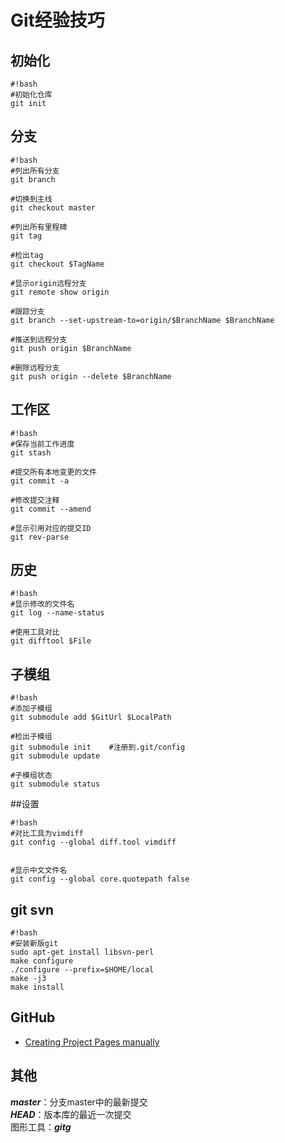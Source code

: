 # Git经验技巧

## 初始化
```
#!bash
#初始化仓库
git init
```

## 分支
```
#!bash
#列出所有分支
git branch

#切换到主线
git checkout master

#列出所有里程碑
git tag

#检出tag
git checkout $TagName

#显示origin远程分支
git remote show origin

#跟踪分支
git branch --set-upstream-to=origin/$BranchName $BranchName

#推送到远程分支
git push origin $BranchName

#删除远程分支
git push origin --delete $BranchName
```

## 工作区
```
#!bash
#保存当前工作进度
git stash

#提交所有本地变更的文件
git commit -a  

#修改提交注释
git commit --amend  

#显示引用对应的提交ID
git rev-parse  
```

## 历史
```
#!bash
#显示修改的文件名
git log --name-status

#使用工具对比
git difftool $File
```

## 子模组
```
#!bash
#添加子模组
git submodule add $GitUrl $LocalPath

#检出子模组
git submodule init    #注册到.git/config
git submodule update

#子模组状态
git submodule status
```

##设置
```
#!bash
#对比工具为vimdiff
git config --global diff.tool vimdiff


#显示中文文件名
git config --global core.quotepath false
```

## git svn
```
#!bash
#安装新版git
sudo apt-get install libsvn-perl
make configure
./configure --prefix=$HOME/local
make -j3
make install
```

## GitHub
* [Creating Project Pages manually](https://help.github.com/articles/creating-project-pages-manually/)


## 其他
***master***：分支master中的最新提交  
***HEAD***：版本库的最近一次提交  
图形工具：***gitg***